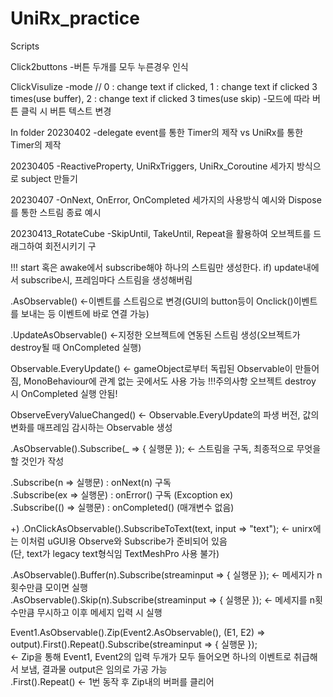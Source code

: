 # UniRx_practice
 
 Scripts
 
 Click2buttons
 -버튼 두개를 모두 누른경우 인식
 
 ClickVisulize
 -mode // 0 : change text if clicked, 1 : change text if clicked 3 times(use buffer), 2 : change text if clicked 3 times(use skip)
 -모드에 따라 버튼 클릭 시 버튼 텍스트 변경
 
 In folder
 20230402
 -delegate event를 통한 Timer의 제작 vs UniRx를 통한 Timer의 제작
 
 20230405
 -ReactiveProperty, UniRxTriggers, UniRx_Coroutine 세가지 방식으로 subject 만들기
 
 20230407
 -OnNext, OnError, OnCompleted 세가지의 사용방식 예시와 Dispose를 통한 스트림 종료 예시
 
 20230413_RotateCube
 -SkipUntil, TakeUntil, Repeat을 활용하여 오브젝트를 드래그하여 회전시키기 구
 
 
 
 !!! start 혹은 awake에서 subscribe해야 하나의 스트림만 생성한다. if) update내에서 subscribe시, 프레임마다 스트림을 생성해버림
 
.AsObservable()  <-이벤트를 스트림으로 변경(GUI의 button등이 Onclick()이벤트를 보내는 등 이벤트에 바로 연결 가능)

.UpdateAsObservable()  <-지정한 오브젝트에 연동된 스트림 생성(오브젝트가 destroy될 때 OnCompleted 실행)

Observable.EveryUpdate()  <- gameObject로부터 독립된 Observable이 만들어짐, MonoBehaviour에 관계 없는 곳에서도 사용 가능 !!!주의사항 오브젝트 destroy 시 OnCompleted 실행 안됨!

ObserveEveryValueChanged()  <- Observable.EveryUpdate의 파생 버전, 값의 변화를 매프레임 감시하는 Observable 생성

.AsObservable().Subscribe(_ => { 실행문 });  <- 스트림을 구독, 최종적으로 무엇을 할 것인가 작성

.Subscribe(n => 실행문) : onNext(n) 구독   
.Subscribe(ex => 실행문) : onError() 구독 (Excoption ex)   
.Subscribe(() => 실행문) : onCompleted()  (매개변수 없음)   

+) .OnClickAsObservable().SubscribeToText(text, input => "text");   <-  unirx에는 이처럼 uGUI용 Observe와 Subscribe가 준비되어 있음   
                                                                        (단, text가 legacy text형식임 TextMeshPro 사용 불가)

.AsObservable().Buffer(n).Subscribe(streaminput => { 실행문 });  <- 메세지가 n횟수만큼 모이면 실행   
.AsObservable().Skip(n).Subscribe(streaminput => { 실행문 });  <- 메세지를 n횟수만큼 무시하고 이후 메세지 입력 시 실행

Event1.AsObservable().Zip(Event2.AsObservable(), (E1, E2) => output).First().Repeat().Subscribe(streaminput => { 실행문 });   
<- Zip을 통해 Event1, Event2의 입력 두개가 모두 들어오면 하나의 이벤트로 취급해서 보냄, 결과물 output은 임의로 가공 가능   
.First().Repeat() <- 1번 동작 후 Zip내의 버퍼를 클리어   

